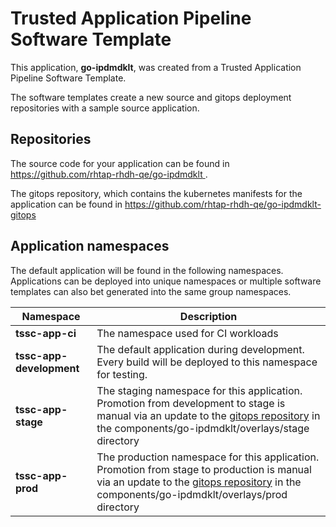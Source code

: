 # Trusted Application Pipeline Software Template

This application, **go-ipdmdklt**, was created from a Trusted Application Pipeline Software Template.

The software templates create a new source and gitops deployment repositories with a sample source application. 

## Repositories

The source code for your application can be found in [https://github.com/rhtap-rhdh-qe/go-ipdmdklt ](https://github.com/rhtap-rhdh-qe/go-ipdmdklt ).
 
The gitops repository, which contains the kubernetes manifests for the application can be found in 
[https://github.com/rhtap-rhdh-qe/go-ipdmdklt-gitops ](https://github.com/rhtap-rhdh-qe/go-ipdmdklt-gitops ) 

## Application namespaces 

The default application will be found in the following namespaces. Applications can be deployed into unique namespaces or multiple software templates can also bet generated into the same group namespaces.  

|  Namespace   |  Description   |  
| -------- | -------- |
| **tssc-app-ci** | The namespace used for CI workloads |
| **tssc-app-development** | The default application during development. Every build will be deployed to this namespace for testing. |
| **tssc-app-stage** | The staging namespace for this application. Promotion from development to stage is manual via an update to the [gitops repository](https://github.com/rhtap-rhdh-qe/go-ipdmdklt-gitops ) in the components/go-ipdmdklt/overlays/stage directory |
| **tssc-app-prod** | The production namespace for this application. Promotion from stage to production is manual via an update to the [gitops repository](https://github.com/rhtap-rhdh-qe/go-ipdmdklt-gitops ) in the components/go-ipdmdklt/overlays/prod directory |